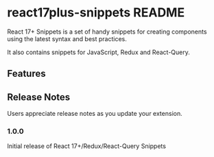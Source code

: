 # react17plus-snippets README

React 17+ Snippets is a set of handy snippets for creating components using the latest syntax and best practices.

It also contains snippets for JavaScript, Redux and React-Query.

## Features

## Release Notes

Users appreciate release notes as you update your extension.

### 1.0.0

Initial release of React 17+/Redux/React-Query Snippets

